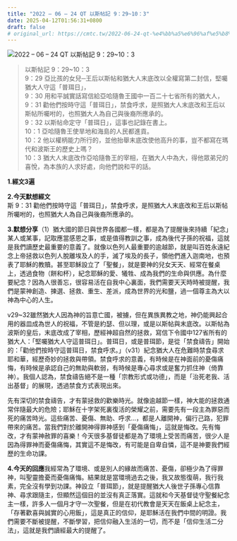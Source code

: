 ```yaml
---
title: "2022 – 06 – 24 QT 以斯帖記 9：29~10：3"
date: 2025-04-12T01:56:31+0800
draft: false
# original_url: https://cmtc.tw/2022-06-24-qt-%e4%bb%a5%e6%96%af%e5%b8%96%e8%a8%98-9%ef%bc%9a2910%ef%bc%9a3
---
```


![2022 – 06 – 24 QT 以斯帖記 9：29\~10：3](/images/qt.jpg  "2022 – 06 – 24 QT 以斯帖記 9：29\~10：3")

> 以斯帖記 9：29\~10：3  
> 9：29 亞比孩的女兒─王后以斯帖和猶大人末底改以全權寫第二封信，堅囑猶大人守這「普珥日」，  
> 9：30 用和平誠實話寫信給亞哈隨魯王國中一百二十七省所有的猶大人，  
> 9：31 勸他們按時守這「普珥日」，禁食呼求，是照猶大人末底改和王后以斯帖所囑咐的，也照猶大人為自己與後裔所應承的。  
> 9：32 以斯帖命定守「普珥日」，這事也記錄在書上。  
> 10：1 亞哈隨魯王使旱地和海島的人民都進貢。  
> 10：2 他以權柄能力所行的，並他抬舉末底改使他高升的事，豈不都寫在瑪代和波斯王的歷史上嗎？  
> 10：3 猶大人末底改作亞哈隨魯王的宰相，在猶大人中為大，得他眾弟兄的喜悅，為本族的人求好處，向他們說和平的話。

**1.經文3遍**

**2.今天默想經文**  
斯 9：31 勸他們按時守這「普珥日」，禁食呼求，是照猶大人末底改和王后以斯帖所囑咐的，也照猶大人為自己與後裔所應承的。

**3.默想分享**（1）猶大國的節日與世界各國都一樣，都是為了提醒後來持續「紀念」某人或某事，記取應當感恩之事，或是值得教訓之事，成為後代子孫的祝福，這就是我們讀歷史最重要的意義了。就像以色列人最重要的逾越節，就是叫百姓永遠紀念上帝拯救以色列人脫離埃及人的手，滅了埃及的長子，領他們進入迦南地，也預表了耶穌的教贖。甚至耶穌設立了「聖餐」，就是要神的兒女天天、經常在餐桌上，透過食物（餅和杯），紀念耶穌的愛、犧牲、成為我們的生命與供應。為什麼要紀念？因為人很善忘，很容易活在自我中心裏面，我們需要天天時時被提醒，我們是蒙神創造、揀選、拯救、重生、差派，成為世界的光和鹽，過一個尊主為大以神為中心的人生。

v29\~32雖然猶大人因為神的旨意亡國，被擄，但在異族異教之地，神仍能興起合用的器皿成為世人的祝福，不管是約瑟、但以理，或是以斯帖與末底改。以斯帖為波斯的皇后，末底改成了宰相，歷經神超自然的拯救，寫信下令國中127省所有的猶大人：「堅囑猶大人守這普珥日」。普珥日，或是普珥節，是從「禁食禱告」開始的：「勸他們按時守這普珥日，禁食呼求。」（v31）紀念猶大人在危難時禁食尋求耶和華，經歷奇妙的拯救與帶領。禁食呼求的意義，有時候是在神面前的憂傷痛悔，有時候是承認自己的無助與軟弱，有時候是專心尋求或是奮力抓住神（倚靠神）。我個人認為，禁食禱告絕不是一種「宗教形式或功德」，而是「治死老我、活出基督」的展現，透過禁食方式表現出來。

先有深切的禁食禱告，才有蒙拯救的歡樂時光。就像逾越節一樣，神大能的拯救通常伴隨最大的危險；耶穌在十字架死裏復活的榮耀之前，需要先有一段主為罪惡而死的痛苦時光。這些痛苦、憂傷、無助、呼求…，都是人離開神，偏行己路，犯罪帶來的痛苦。當我們對於離開神得罪神感到「憂傷痛悔」，這就是悔改。先有悔改，才有蒙神赦罪的喜樂！今天很多基督徒都是為了環境上受苦而痛苦，很少人是因為得罪神而憂傷痛悔，其實這不是悔改，有可能是自卑自憐，這不是神要我們經歷的生命功課。

**4.今天的回應**我經常為了環境、或是別人的緣故而痛苦、憂傷，卻極少為了得罪神，叫聖靈擔憂而憂傷痛悔。結果就是當環境過去之後，我又故態復萌，我行我素，完全沒有學到功課。神設立「普珥節」，就是提醒猶大人後世子孫專心信靠神、尋求跟隨主，但顯然這個目的並沒有真正落實。這就和今天基督徒守聖餐紀念主一樣，許多人一個月才守一次聖餐，但是在初代教會是天天在飯桌上紀念主，「存著歡喜與誠實的心用飯」，這是真正的信仰，是耶穌活在我們中間的明證。我們需要不斷被提醒，不斷學習，把信仰融入生活的一切，而不是「信仰生活二分法」，這就是我們讀經最大的提醒了。